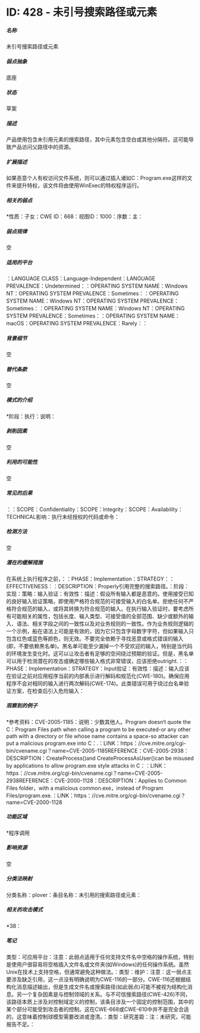 # ID: 428 - 未引号搜索路径或元素
<h5>名称</h5>未引号搜索路径或元素
<h5>弱点抽象</h5>底座
<h5>状态</h5>草案
<h5>描述</h5>产品使用包含未引用元素的搜索路径，其中元素包含空白或其他分隔符。这可能导致产品访问父路径中的资源。
<h5>扩展描述</h5>如果恶意个人有权访问文件系统，则可以通过插入诸如C：Program.exe这样的文件来提升特权，该文件将由使用WinExec的特权程序运行。
<h5>相关的弱点</h5>*性质：子女：CWE ID：668：视图ID：1000：序数：主：
<h5>弱点规律</h5>空
<h5>适用的平台</h5>：LANGUAGE CLASS：Language-Independent：LANGUAGE PREVALENCE：Undetermined：：OPERATING SYSTEM NAME：Windows NT：OPERATING SYSTEM PREVALENCE：Sometimes：：OPERATING SYSTEM NAME：Windows NT：OPERATING SYSTEM PREVALENCE：Sometimes：：OPERATING SYSTEM NAME：Windows NT：OPERATING SYSTEM PREVALENCE：Sometimes：：OPERATING SYSTEM NAME：macOS：OPERATING SYSTEM PREVALENCE：Rarely：：
<h5>背景细节</h5>空
<h5>替代条款</h5>空
<h5>模式的介绍</h5>*阶段：执行：说明：
<h5>剥削因素</h5>空
<h5>利用的可能性</h5>空
<h5>常见的后果</h5>：：SCOPE：Confidentiality：SCOPE：Integrity：SCOPE：Availability：TECHNICAL影响：执行未经授权的代码或命令：
<h5>检测方法</h5>空
<h5>潜在的缓解措施</h5>在系统上执行程序之前，：：PHASE：Implementation：STRATEGY：：EFFECTIVENESS：：DESCRIPTION：Properly引用完整的搜索路径。：阶段：实现：策略：输入验证：有效性：描述：假设所有输入都是恶意的。使用接受已知的良好输入验证策略，即使用严格符合规范的可接受输入的白名单。拒绝任何不严格符合规范的输入，或将其转换为符合规范的输入。在执行输入验证时，要考虑所有可能相关的属性，包括长度、输入类型、可接受值的全部范围、缺少或额外的输入、语法、相关字段之间的一致性以及对业务规则的一致性。作为业务规则逻辑的一个示例，船在语法上可能是有效的，因为它只包含字母数字字符，但如果输入只包含红色或蓝色等颜色，则无效。不要完全依赖于寻找恶意或格式错误的输入(即，不要依赖黑名单)。黑名单可能至少漏掉一个不受欢迎的输入，特别是当代码的环境发生变化时。这可以让攻击者有足够的空间绕过预期的验证。但是，黑名单可以用于检测潜在的攻击或确定哪些输入格式非常错误，应该拒绝outright.：：PHASE：Implementation：STRATEGY：Input验证：有效性：描述：输入应该在验证之前对应用程序当前的内部表示进行解码和规范化(CWE-180)。确保应用程序不会对相同的输入进行两次解码(CWE-174)。此类错误可用于绕过白名单验证方案，在检查后引入危险输入：
<h5>观察到的例子</h5>*参考资料：CVE-2005-1185：说明：少数其他人。Program doesn‘t quote the C：Program Files path when calling a program to be executed-or any other path with a directory or file whose name contains a space-so attacker can put a malicious program.exe into C：.：LINK：https：//cve.mitre.org/cgi-bin/cvename.cgi？name=CVE-2005-1185REFERENCE：CVE-2005-2938：DESCRIPTION：CreateProcess()and CreateProcessAsUser()can be misused by applications to allow program.exe style attacks in C：：LINK：https：//cve.mitre.org/cgi-bin/cvename.cgi？name=CVE-2005-2938REFERENCE：CVE-2000-1128：DESCRIPTION：Applies to Common Files folder，with a malicious common.exe，instead of Program Files/program.exe.：LINK：https：//cve.mitre.org/cgi-bin/cvename.cgi？name=CVE-2000-1128
<h5>功能区域</h5>*程序调用
<h5>影响资源</h5>空
<h5>分类法映射</h5>分类名称：plover：条目名称：未引用的搜索路径或元素：
<h5>相关的攻击模式</h5>*38：
<h5>笔记</h5>类型：可应用平台：注意：此弱点适用于任何支持文件名中空格的操作系统，特别是使用户很容易将空格插入文件名或文件夹(如Windows)的任何操作系统。虽然Unix在技术上支持空格，但通常避免这种做法。：类型：维护：注意：这一弱点主要涉及缺乏引用，这一点没有明确说明为CWE-116的一部分。CWE-116还根据结构化消息描述输出，但是生成文件名或搜索路径(如此弱点)可能不被视为结构化消息。另一个复杂因素是与控制领域的关系。与不可信搜索路径(CWE-426)不同，该路径本质上涉及对控制域定义的控制，该条目涉及一个固定的控制范围，其中的某个部分可能受到攻击者的控制。这在CWE-668或CWE-610中并不是完全合适的，这意味着控制球模型需要改进或澄清。：类型：研究差距：注：未研究，可能报告不足。：

